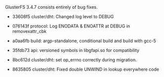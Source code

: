 GlusterFS 3.4.7 consists entirely of bug fixes.

* 33608f5 cluster/dht: Changed log level to DEBUG

* 076143f protocol: Log ENODATA & ENOATTR at DEBUG in removexattr_cbk

* a0aa6fb build: argp-standalone, conditional build and build with gcc-5

* 35fdb73 api: versioned symbols in libgfapi.so for compatibility

* 8bc612d cluster/dht: set op_errno correctly during migration.

* 8635805 cluster/dht: Fixed double UNWIND in lookup everywhere code

